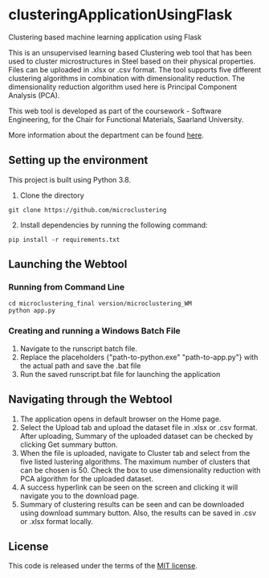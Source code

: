 # clusteringApplicationUsingFlask
Clustering based machine learning application using Flask

This is an unsupervised learning based Clustering web tool that has been used to cluster microstructures in Steel based on their physical properties. Files can be uploaded in .xlsx or .csv format. The tool supports five different clustering algorithms in combination with dimensionality reduction. The dimensionality reduction algorithm used here is Principal Component Analysis (PCA).

This web tool is developed as part of the coursework - Software Engineering, for the Chair for Functional Materials, Saarland University.

More information about the department can be found [here](https://www.fuwe.uni-saarland.de/).


## Setting up the environment

This project is built using Python 3.8. 

1. Clone the directory
```
git clone https://github.com/microclustering
```

2. Install dependencies by running the following command:
```
pip install -r requirements.txt
```

## Launching the Webtool

### Running from Command Line
```
cd microclustering_final version/microclustering_WM
python app.py
```
### Creating and running a Windows Batch File
1. Navigate to the runscript batch file.
2. Replace the placeholders {"path-to-python.exe" "path-to-app.py"} with the actual path and save the .bat file
3. Run the saved runscript.bat file for launching the application



## Navigating through the Webtool
 
1. The application opens in default browser on the Home page.
2. Select the Upload tab and upload the dataset file in .xlsx or .csv format. After uploading, Summary of the uploaded dataset can be checked by clicking Get summary button.
3. When the file is uploaded, navigate to Cluster tab and select from the five listed lustering algorithms. The maximum number of clusters that can be chosen is 50. Check the box to use dimensionality reduction with PCA algorithm for the uploaded dataset. 
4. A success hyperlink can be seen on the screen and clicking it will navigate you to the download page.
5. Summary of clustering results can be seen and can be downloaded using download summary button. Also, the results can be saved in .csv or .xlsx format locally.


## License
This code is released under the terms of the [MIT license](https://github.com/microclustering/project25/blob/master/LICENSE).
